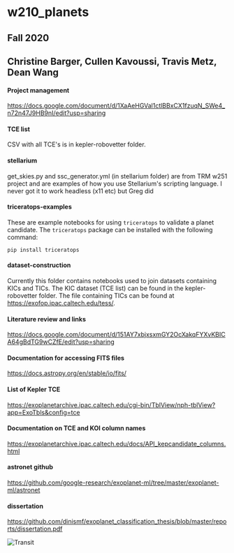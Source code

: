 # w210_planets
## Fall 2020
## Christine Barger, Cullen Kavoussi, Travis Metz, Dean Wang

#### Project management
https://docs.google.com/document/d/1XaAeHGVal1ctlBBxCX1fzuqN_SWe4_n72n47J9HB9nI/edit?usp=sharing 

#### TCE list
CSV with all TCE's is in kepler-robovetter folder.

#### stellarium
get_skies.py and ssc_generator.yml (in stellarium folder) are from TRM w251 project and are examples of how you use Stellarium's scripting language.  I never got it to work headless (x11 etc) but Greg did

#### triceratops-examples
These are example notebooks for using `triceratops` to validate a planet candidate. The `triceratops` package can be installed with the following command:

```
pip install triceratops
```

#### dataset-construction
Currently this folder contains notebooks used to join datasets containing KICs and TICs. The KIC dataset (TCE list) can be found in the kepler-robovetter folder. The file containing TICs can be found at https://exofop.ipac.caltech.edu/tess/.

#### Literature review and links
https://docs.google.com/document/d/151AY7xbjxsxmGY2OcXakqFYXvKBICA64gBdTG9wCZfE/edit?usp=sharing 

#### Documentation for accessing FITS files
https://docs.astropy.org/en/stable/io/fits/

#### List of Kepler TCE
https://exoplanetarchive.ipac.caltech.edu/cgi-bin/TblView/nph-tblView?app=ExoTbls&config=tce

#### Documentation on TCE and KOI column names
https://exoplanetarchive.ipac.caltech.edu/docs/API_kepcandidate_columns.html


#### astronet github
https://github.com/google-research/exoplanet-ml/tree/master/exoplanet-ml/astronet

#### dissertation
https://github.com/dinismf/exoplanet_classification_thesis/blob/master/reports/dissertation.pdf

![Transit](/images/TRANSIT.gif)